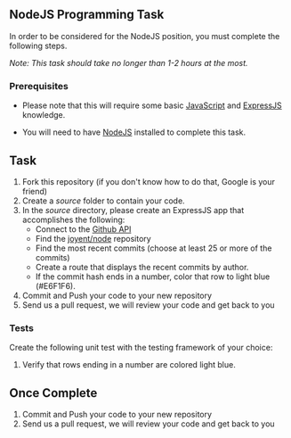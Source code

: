## NodeJS Programming Task

In order to be considered for the NodeJS position, you must complete the following steps. 

*Note: This task should take no longer than 1-2 hours at the most.*


### Prerequisites

- Please note that this will require some basic [JavaScript](http://www.codecademy.com/tracks/javascript) and [ExpressJS](http://expressjs.com/) knowledge. 

- You will need to have [NodeJS](http://www.nodejs.org/) installed to complete this task. 

## Task

1. Fork this repository (if you don't know how to do that, Google is your friend)
2. Create a *source* folder to contain your code. 
3. In the *source* directory, please create an ExpressJS app that accomplishes the following:
	- Connect to the [Github API](http://developer.github.com/)
	- Find the [joyent/node](https://github.com/joyent/node) repository
	- Find the most recent commits (choose at least 25 or more of the commits)
	- Create a route that displays the recent commits by author. 
	- If the commit hash ends in a number, color that row to light blue (#E6F1F6).
4. Commit and Push your code to your new repository
5. Send us a pull request, we will review your code and get back to you

### Tests

Create the following unit test with the testing framework of your choice:

  1.  Verify that rows ending in a number are colored light blue.  

## Once Complete
1. Commit and Push your code to your new repository
2. Send us a pull request, we will review your code and get back to you

